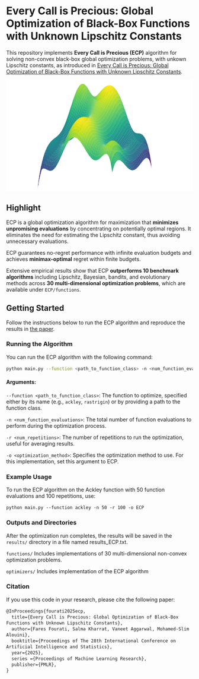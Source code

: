 # Every Call is Precious: Global Optimization of Black-Box Functions with Unknown Lipschitz Constants

This repository implements **Every Call is Precious (ECP)** algorithm for solving non-convex black-box global optimization problems, with unkown Lipschitz constants, as introduced in [Every Call is Precious: Global Optimization of Black-Box Functions with Unknown Lipschitz Constants](https://arxiv.org/abs/2502.04290v1). 

<img src="figures/surface_plot.png" width="800" height="300"/>

## Highlight

ECP is a global optimization algorithm for maximization that **minimizes unpromising evaluations** by concentrating on potentially optimal regions. It eliminates the need for estimating the Lipschitz constant, thus avoiding unnecessary evaluations. 

ECP guarantees no-regret performance with infinite evaluation budgets and achieves **minimax-optimal** regret within finite budgets. 

Extensive empirical results show that ECP **outperforms 10 benchmark algorithms** including Lipschitz, Bayesian, bandits, and evolutionary methods across **30 multi-dimensional optimization problems**, which are available under ```ECP/functions```.

## Getting Started

Follow the instructions below to run the ECP algorithm and reproduce the results in [the paper](https://arxiv.org/pdf/2502.04290v1).

### Running the Algorithm

You can run the ECP algorithm with the following command:

```bash
python main.py --function <path_to_function_class> -n <num_function_evaluations> -r <num_repetitions> -o ECP
```

#### Arguments:

```--function <path_to_function_class>```: The function to optimize, specified either by its name (e.g., ```ackley```, ```rastrigin```) or by providing a path to the function class.

```-n <num_function_evaluations>```: The total number of function evaluations to perform during the optimization process.

```-r <num_repetitions>```: The number of repetitions to run the optimization, useful for averaging results.

```-o <optimization_method>```: Specifies the optimization method to use. For this implementation, set this argument to ECP.

### Example Usage

To run the ECP algorithm on the Ackley function with 50 function evaluations and 100 repetitions, use:

```
python main.py --function ackley -n 50 -r 100 -o ECP
```

### Outputs and Directories

After the optimization run completes, the results will be saved in the ```results/``` directory in a file named results_ECP.txt. 

```functions/```  Includes implementations of 30 multi-dimensional non-convex optimization problems.

```optimizers/``` Includes implementation of the ECP algorithm

### Citation
If you use this code in your research, please cite the following paper:

```
@InProceedings{fourati2025ecp,
  title={Every Call is Precious: Global Optimization of Black-Box Functions with Unknown Lipschitz Constants},
  author={Fares Fourati, Salma Kharrat, Vaneet Aggarwal, Mohamed-Slim Alouini},
  booktitle={Proceedings of The 28th International Conference on Artificial Intelligence and Statistics},
  year={2025},
  series ={Proceedings of Machine Learning Research},
  publisher={PMLR},
}
```

